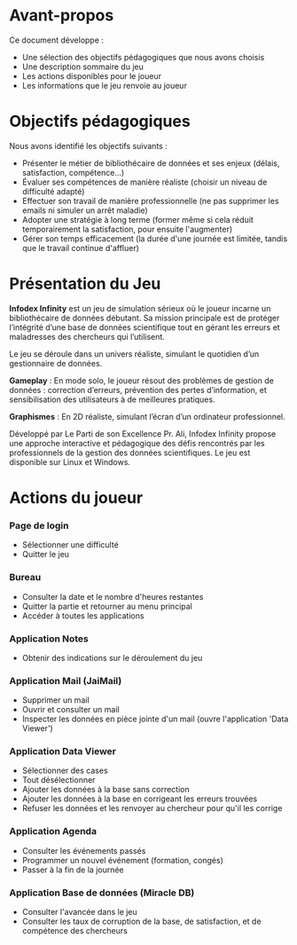 # Avant-propos

Ce document développe :

- Une sélection des objectifs pédagogiques que nous avons choisis
- Une description sommaire du jeu
- Les actions disponibles pour le joueur
- Les informations que le jeu renvoie au joueur

# Objectifs pédagogiques

Nous avons identifié les objectifs suivants :

- Présenter le métier de bibliothécaire de données et ses enjeux (délais, satisfaction, compétence...)
- Évaluer ses compétences de manière réaliste (choisir un niveau de difficulté adapté)
- Effectuer son travail de manière professionnelle (ne pas supprimer les emails ni simuler un arrêt maladie)
- Adopter une stratégie à long terme (former même si cela réduit temporairement la satisfaction, pour ensuite l'augmenter)
- Gérer son temps efficacement (la durée d'une journée est limitée, tandis que le travail continue d'affluer)

# Présentation du Jeu

**Infodex Infinity** est un jeu de simulation sérieux où le joueur incarne un bibliothécaire de données débutant. Sa mission principale est de protéger l’intégrité d’une base de données scientifique tout en gérant les erreurs et maladresses des chercheurs qui l’utilisent.

Le jeu se déroule dans un univers réaliste, simulant le quotidien d’un gestionnaire de données.

**Gameplay** : En mode solo, le joueur résout des problèmes de gestion de données : correction d’erreurs, prévention des pertes d’information, et sensibilisation des utilisateurs à de meilleures pratiques.

**Graphismes** : En 2D réaliste, simulant l’écran d’un ordinateur professionnel.

Développé par Le Parti de son Excellence Pr. Ali, Infodex Infinity propose une approche interactive et pédagogique des défis rencontrés par les professionnels de la gestion des données scientifiques. Le jeu est disponible sur Linux et Windows.

# Actions du joueur

### Page de login

- Sélectionner une difficulté
- Quitter le jeu

### Bureau

- Consulter la date et le nombre d'heures restantes
- Quitter la partie et retourner au menu principal
- Accéder à toutes les applications

### Application Notes

- Obtenir des indications sur le déroulement du jeu

### Application Mail (JaiMail)

- Supprimer un mail
- Ouvrir et consulter un mail
- Inspecter les données en pièce jointe d'un mail (ouvre l'application 'Data Viewer')

### Application Data Viewer

- Sélectionner des cases
- Tout désélectionner
- Ajouter les données à la base sans correction
- Ajouter les données à la base en corrigeant les erreurs trouvées
- Refuser les données et les renvoyer au chercheur pour qu'il les corrige

### Application Agenda 

- Consulter les événements passés
- Programmer un nouvel événement (formation, congés)
- Passer à la fin de la journée

### Application Base de données (Miracle DB)

- Consulter l'avancée dans le jeu
- Consulter les taux de corruption de la base, de satisfaction, et de compétence des chercheurs
